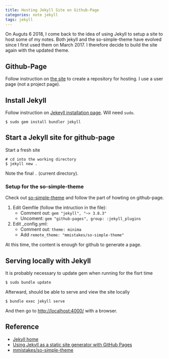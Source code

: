 ```yaml
---
title: Hosting Jekyll Site on Github-Page 
categories: note jekyll  
tags: jekyll
---
```


On Auguts 6 2018, I come back to the idea of using Jekyll to setup a site to host some of my notes. Both jekyll and the so-simple-theme have evolved since I first used them on March 2017. I therefore decide to build the site again with the updated theme.


## Github-Page 

Follow instruction on [the site](https://pages.github.com/) to create a repository for hosting. I use a user page (not a project page).

## Install Jekyll

Follow instruction on [Jekeyll installation page](https://jekyllrb.com/docs/installation/). Will need `sudo`.

```console
$ sudo gem install bundler jekyll
```


## Start a Jekyll site for github-page

Start a fresh site
 
```console
# cd into the working directory
$ jekyll new .
```
Note the final `.` (current directory).

### Setup for the so-simple-theme

Check out [so-simple-theme](https://github.com/mmistakes/so-simple-theme) and follow the part of howting on github-page.

1. Edit Gemfile (follow the intruction in the file): 
    * Comment out: `gem "jekyll", "~> 3.8.3"`
    * Uncoment: `gem "github-pages", group: :jekyll_plugins`
2. Edit _config.yml: 
    * Comment out: `theme: minima` 
    * Add `remote_theme: "mmistakes/so-simple-theme"`

At this time, the content is enough for github to generate a page. 


## Serving locally with Jekyll

It is probably necessary to update gem when running for the fisrt time
 
```console 
$ sudo bundle update
```

Afterward, should be able to serve and view the site locally

```console
$ bundle exec jekyll serve
```
And then go to [http://localhost:4000/](http://localhost:4000/) with a browser.

## 




## Reference

* [Jekyll home](https://jekyllrb.com/docs/home/)
* [Using Jekyll as a static site generator with GitHub Pages](https://help.github.com/articles/using-jekyll-as-a-static-site-generator-with-github-pages/)
* [mmistakes/so-simple-theme](https://github.com/mmistakes/so-simple-theme)
